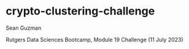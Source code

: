 # crypto-clustering-challenge

Sean Guzman

Rutgers Data Sciences Bootcamp, Module 19 Challenge (11 July 2023)
